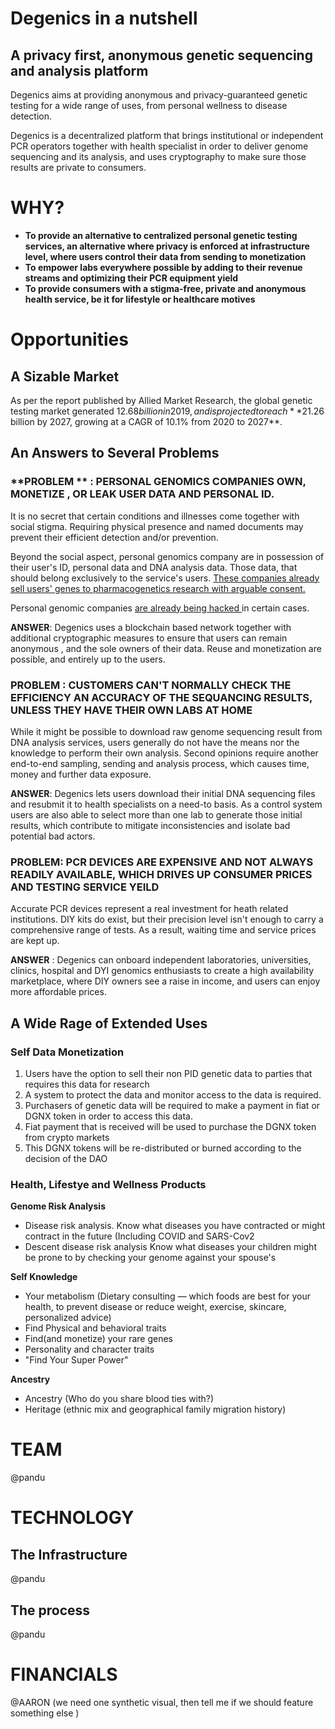 # Degenics in a nutshell

## A privacy first, anonymous genetic sequencing and analysis platform 

Degenics aims at providing anonymous and privacy-guaranteed genetic testing for a wide range of uses, from personal wellness to disease detection. 

Degenics is a decentralized platform that brings institutional or independent PCR operators together with health specialist in order to deliver genome sequencing and its analysis, and uses cryptography to make sure those results are private to consumers. 

# WHY?

* **To provide an alternative to centralized personal genetic testing services, an alternative where privacy is enforced at infrastructure level, where users control their data from sending to monetization**
* **To empower labs everywhere possible by adding to their revenue streams and optimizing their PCR equipment yield**
* **To provide consumers with a stigma-free, private and anonymous health service, be it for lifestyle or healthcare motives**

# Opportunities

## A Sizable Market

As per the report published by Allied Market Research, the global genetic testing market generated $12.68 billion in 2019, and is projected to reach **$21.26 billion by 2027, growing at a CAGR of 10.1% from 2020 to 2027**.

## An Answers to Several Problems

### **PROBLEM ** : PERSONAL GENOMICS COMPANIES OWN, MONETIZE , OR LEAK USER DATA AND PERSONAL ID.

It is no secret that certain conditions and illnesses come together with social stigma. Requiring physical presence and named documents may prevent their efficient detection and/or prevention. 

Beyond the social aspect, personal genomics company are in possession of their user's ID, personal data and DNA analysis data. Those data, that should belong exclusively to the service's users. [These companies already sell users' genes to pharmacogenetics research with arguable consent.](https://time.com/5349896/23andme-glaxo-smith-kline/)

Personal genomic companies [are already being hacked ](https://www.bloomberg.com/news/articles/2018-06-05/hack-of-dna-website-exposes-data-from-92-million-user-accounts)in certain cases.

**ANSWER**: Degenics uses a blockchain based network together with additional cryptographic measures to ensure that users can remain anonymous , and the sole owners of their data. Reuse and monetization are possible, and entirely up to the users.

### PROBLEM : CUSTOMERS CAN'T NORMALLY CHECK THE EFFICIENCY AN ACCURACY OF THE SEQUANCING RESULTS, UNLESS THEY HAVE THEIR OWN LABS AT HOME

While it might be possible to download raw genome sequencing result from DNA analysis services, users generally do not have the means nor the knowledge to perform their own analysis. Second opinions require another end-to-end sampling, sending and analysis process, which causes time, money and further data exposure. 

**ANSWER**: Degenics lets users download their initial DNA sequencing files and resubmit it to health specialists on a need-to basis. As a control system users are also able to select more than one lab to generate those initial results, which contribute to mitigate inconsistencies and isolate bad potential bad actors.



### PROBLEM: PCR DEVICES ARE EXPENSIVE AND NOT ALWAYS READILY AVAILABLE, WHICH DRIVES UP CONSUMER PRICES AND TESTING SERVICE YEILD

Accurate PCR devices represent a real investment for heath related institutions. DIY kits do exist, but their precision level isn't enough to carry a comprehensive range of tests. As a result, waiting time and service prices are kept up. 

**ANSWER** : Degenics can onboard independent laboratories, universities, clinics, hospital and DYI genomics enthusiasts to create a high availability marketplace, where DIY owners see a raise in income, and users can enjoy more affordable prices. 

## A Wide Rage of Extended Uses

### Self Data Monetization

1. Users have the option to sell their non PID genetic data to parties that requires this data for research
2. A system to protect the data and monitor access to the data is required.
3. Purchasers of genetic data will be required to make a payment in fiat or DGNX token in order to access this data.
4. Fiat payment that is received will be used to purchase the DGNX token from crypto markets
5. This DGNX tokens will be re-distributed or burned according to the decision of the DAO

### Health, Lifestye and Wellness Products

**Genome Risk Analysis**

- Disease risk analysis.
  Know what diseases you have contracted or might contract in the future (Including COVID and SARS-Cov2 
- Descent disease risk analysis 
  Know what diseases your children might be prone to by checking your genome against your spouse's

**Self Knowledge**

- Your metabolism (Dietary consulting  — which foods are best for your health, to prevent disease or reduce weight, exercise, skincare, personalized advice)
- Find Physical and behavioral traits
- Find(and monetize) your rare genes
- Personality and character traits
- "Find Your Super Power"

**Ancestry**

- Ancestry (Who do you share blood ties with?)
- Heritage (ethnic mix and geographical family migration history)

# TEAM

@pandu

# TECHNOLOGY

## The Infrastructure

@pandu

## The process

@pandu

# FINANCIALS

@AARON (we need one synthetic visual, then tell me if we should feature something else )
